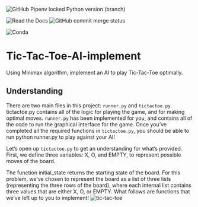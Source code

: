 ![GitHub Pipenv locked Python version (branch)](https://img.shields.io/github/pipenv/locked/python-version/mushahidmehdi/Full-Stack-Web-Application/main)

![Read the Docs](https://img.shields.io/readthedocs/pip?style=plastic)
![GitHub commit merge status](https://img.shields.io/github/commit-status/mushahidmehdi/Full-Stack-Web-Application/main/c49a9cf916c11d163b7b4d1256b89c211793d6ee)

![Conda](https://img.shields.io/conda/pn/conda-forge/python)

# Tic-Tac-Toe-AI-implement
Using Minimax algorithm, implement an AI to play Tic-Tac-Toe optimally.



## Understanding 
There are two main files in this project: `runner.py` and `tictactoe.py`. tictactoe.py contains all of the logic for playing the game,
and for making optimal moves. `runner.py` has been implemented for you, and contains all of the code to run the graphical interface for the game.
Once you’ve completed all the required functions in `tictactoe.py`, you should be able to run python runner.py to play against your AI!

Let’s open up `tictactoe.py` to get an understanding for what’s provided. First, we define three variables: X, O, and EMPTY,
to represent possible moves of the board.

The function initial_state returns the starting state of the board. For this problem, we’ve chosen to represent the board as a list of three lists
(representing the three rows of the board), where each internal list contains three values that are either X, O, or EMPTY. What follows are functions
that we’ve left up to you to implement!
![tic-tac-toe](https://user-images.githubusercontent.com/66418035/127005758-47e0b9b5-4e96-47df-80ff-5e5da01d1a75.png)

